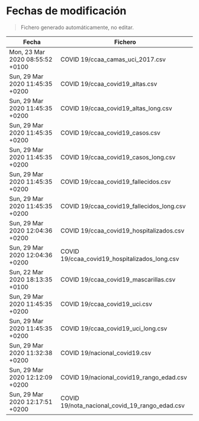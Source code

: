 # Fechas de modificación

> Fichero generado automáticamente, no editar.

| Fecha                           | Fichero                  |
|---------------------------------|--------------------------|
| Mon, 23 Mar 2020 08:55:52 +0100  | COVID 19/ccaa_camas_uci_2017.csv |
| Sun, 29 Mar 2020 11:45:35 +0200  | COVID 19/ccaa_covid19_altas.csv |
| Sun, 29 Mar 2020 11:45:35 +0200  | COVID 19/ccaa_covid19_altas_long.csv |
| Sun, 29 Mar 2020 11:45:35 +0200  | COVID 19/ccaa_covid19_casos.csv |
| Sun, 29 Mar 2020 11:45:35 +0200  | COVID 19/ccaa_covid19_casos_long.csv |
| Sun, 29 Mar 2020 11:45:35 +0200  | COVID 19/ccaa_covid19_fallecidos.csv |
| Sun, 29 Mar 2020 11:45:35 +0200  | COVID 19/ccaa_covid19_fallecidos_long.csv |
| Sun, 29 Mar 2020 12:04:36 +0200  | COVID 19/ccaa_covid19_hospitalizados.csv |
| Sun, 29 Mar 2020 12:04:36 +0200  | COVID 19/ccaa_covid19_hospitalizados_long.csv |
| Sun, 22 Mar 2020 18:13:35 +0100  | COVID 19/ccaa_covid19_mascarillas.csv |
| Sun, 29 Mar 2020 11:45:35 +0200  | COVID 19/ccaa_covid19_uci.csv |
| Sun, 29 Mar 2020 11:45:35 +0200  | COVID 19/ccaa_covid19_uci_long.csv |
| Sun, 29 Mar 2020 11:32:38 +0200  | COVID 19/nacional_covid19.csv |
| Sun, 29 Mar 2020 12:12:09 +0200  | COVID 19/nacional_covid19_rango_edad.csv |
| Sun, 29 Mar 2020 12:17:51 +0200  | COVID 19/nota_nacional_covid_19_rango_edad.csv |
